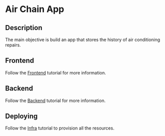 # Air Chain App
## Description
The main objective is build an app that stores the history of air conditioning repairs.

## Frontend
Follow the [Frontend](frontend/README.md) tutorial for more information.

## Backend
Follow the [Backend](backend/README.md) tutorial for more information.

## Deploying
Follow the [Infra](infra/README.md) tutorial to provision all the resources.
 